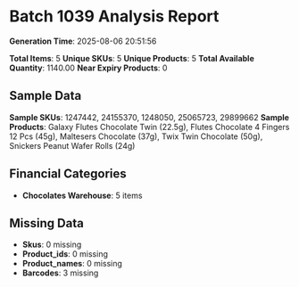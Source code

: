 # Batch 1039 Analysis Report

**Generation Time**: 2025-08-06 20:51:56

**Total Items**: 5
**Unique SKUs**: 5
**Unique Products**: 5
**Total Available Quantity**: 1140.00
**Near Expiry Products**: 0

## Sample Data
**Sample SKUs**: 1247442, 24155370, 1248050, 25065723, 29899662
**Sample Products**: Galaxy Flutes Chocolate Twin (22.5g), Flutes Chocolate 4 Fingers 12 Pcs (45g), Maltesers Chocolate (37g), Twix Twin Chocolate (50g), Snickers Peanut Wafer Rolls (24g)

## Financial Categories
- **Chocolates Warehouse**: 5 items

## Missing Data
- **Skus**: 0 missing
- **Product_ids**: 0 missing
- **Product_names**: 0 missing
- **Barcodes**: 3 missing
